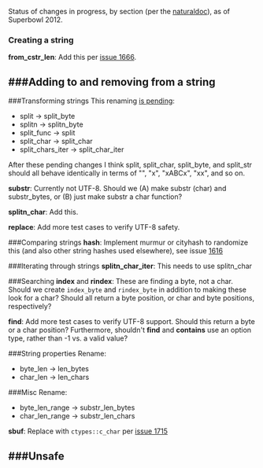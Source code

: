 Status of changes in progress, by section (per the [naturaldoc](http://doc.rust-lang.org/doc/core/files/str-rs.html)), as of Superbowl 2012.

### Creating a string
**from_cstr_len**: Add this per [issue 1666](https://github.com/mozilla/rust/issues/1666).

###Adding to and removing from a string
-

###Transforming strings
This renaming [is pending](https://github.com/mozilla/rust/pull/1754):

* split -> split_byte
* splitn -> splitn_byte
* split_func -> split
* split_char -> split_char
* split_chars_iter -> split_char_iter

After these pending changes I think split, split_char, split_byte, and split_str should all behave identically in terms of "", "x", "xABCx", "xx", and so on.

**substr**: Currently not UTF-8.  Should we (A) make substr (char) and substr_bytes, or (B) just make substr a char function?

**splitn_char**: Add this.

**replace**: Add more test cases to verify UTF-8 safety.



###Comparing strings
**hash**: Implement murmur or cityhash to randomize this (and also other string hashes used elsewhere), see issue [1616](https://github.com/mozilla/rust/issues/1616)

###Iterating through strings
**splitn_char_iter**: This needs to use splitn_char

###Searching
**index** and **rindex**: These are finding a byte, not a char.  Should we create `index_byte` and `rindex_byte` in addition to making these look for a char?  Should all return a byte position, or char and byte positions, respectively?

**find**: Add more test cases to verify UTF-8 support.  Should this return a byte or a char position?  Furthermore, shouldn't **find** and **contains** use an option type, rather than -1 vs. a valid value?

###String properties
Rename:

* byte_len -> len_bytes
* char_len -> len_chars

###Misc
Rename:

* byte_len_range -> substr_len_bytes
* char_len_range -> substr_len_chars

**sbuf**: Replace with `ctypes::c_char` per [issue 1715](https://github.com/mozilla/rust/issues/1715)

###Unsafe
-
